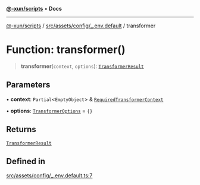 [**@-xun/scripts**](../../../../../README.md) • **Docs**

***

[@-xun/scripts](../../../../../README.md) / [src/assets/config/\_.env.default](../README.md) / transformer

# Function: transformer()

> **transformer**(`context`, `options`): [`TransformerResult`](../../../type-aliases/TransformerResult.md)

## Parameters

• **context**: `Partial`\<`EmptyObject`\> & [`RequiredTransformerContext`](../../../type-aliases/RequiredTransformerContext.md)

• **options**: [`TransformerOptions`](../../../type-aliases/TransformerOptions.md) = `{}`

## Returns

[`TransformerResult`](../../../type-aliases/TransformerResult.md)

## Defined in

[src/assets/config/\_.env.default.ts:7](https://github.com/Xunnamius/xscripts/blob/df637b64db981c14c22a425e27a52a97500c0199/src/assets/config/_.env.default.ts#L7)
